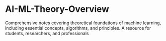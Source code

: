 # AI-ML-Theory-Overview
Comprehensive notes covering theoretical foundations of machine learning, including essential concepts, algorithms, and principles. A resource for students, researchers, and professionals
